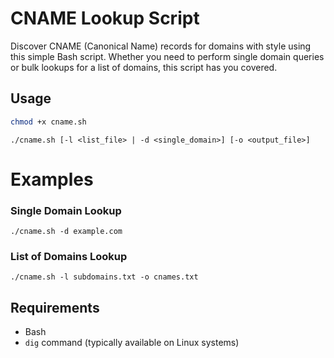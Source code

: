 # CNAME Lookup Script

Discover CNAME (Canonical Name) records for domains with style using this simple Bash script. Whether you need to perform single domain queries or bulk lookups for a list of domains, this script has you covered.

## Usage

```bash
chmod +x cname.sh
```
```
./cname.sh [-l <list_file> | -d <single_domain>] [-o <output_file>]
```
# Examples

### Single Domain Lookup
```
./cname.sh -d example.com
```
### List of Domains Lookup
```
./cname.sh -l subdomains.txt -o cnames.txt
```
## Requirements

- Bash
- `dig` command (typically available on Linux systems)
